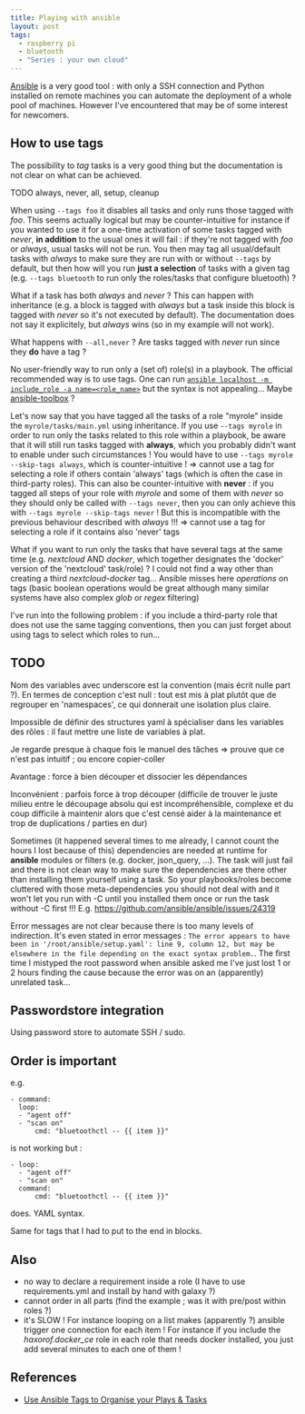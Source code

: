 ```yaml
---
title: Playing with ansible
layout: post
tags:
  - raspberry pi
  - bluetooth
  - "Series : your own cloud"
---
```


[Ansible](https://ansible.com) is a very good tool : with only a SSH connection and Python installed on remote machines you can automate the deployment of a whole pool of machines. However I've encountered that may be of some interest for newcomers.

## How to use tags

The possibility to *tag* tasks is a very good thing but the documentation is not clear on what can be achieved.

TODO always, never, all, setup, cleanup

When using `--tags foo` it disables all tasks and only runs those tagged with *foo*.
This seems actually logical but may be counter-intuitive for instance if you wanted to use it for a one-time activation of some tasks tagged with *never*, **in addition** to the usual ones it will fail : if they're not tagged with *foo* or *always*, usual tasks will not be run.
You then may tag all usual/default tasks with *always* to make sure they are run with or without `--tags` by default, but then how will you run **just a selection** of tasks with a given tag (e.g. `--tags bluetooth` to run only the roles/tasks that configure bluetooth) ?

What if a task has both *always* and *never* ? This can happen with inheritance (e.g. a block is tagged with *always* but a task inside this block is tagged with *never* so it's not executed by default). The documentation does not say it explicitely, but *always* wins (so in my example will not work).

What happens with `--all,never` ? Are tasks tagged with *never* run since they **do** have a tag ?

No user-friendly way to run only a (set of) role(s) in a playbook. The official recommended way is to use tags. One can run [`ansible localhost -m include_role -a name=<role_name>`](https://stackoverflow.com/questions/38350674/ansible-can-i-execute-role-from-command-line) but the syntax is not appealing... Maybe [ansible-toolbox](https://github.com/larsks/ansible-toolbox) ?

Let's now say that you have tagged all the tasks of a role "myrole" inside the `myrole/tasks/main.yml` using inheritance.
If you use `--tags myrole` in order to run only the tasks related to this role within a playbook, be aware that it will still run tasks tagged with **always**, which you probably didn't want to enable under such circumstances ! You would have to use `--tags myrole --skip-tags always`, which is counter-intuitive ! =>  cannot use a tag for selecting a role if others contain 'always' tags (which is often the case in third-party roles).
This can also be counter-intuitive with **never** : if you tagged all steps of your role with *myrole* and some of them with *never* so they should only be called with `--tags never`, then you can only achieve this with `--tags myrole --skip-tags never` ! But this is incompatible with the previous behaviour described with *always* !!! =>  cannot use a tag for selecting a role if it contains also 'never' tags

What if you want to run only the tasks that have several tags at the same time (e.g. *nextcloud* AND *docker*, which together designates the 'docker' version of the 'nextcloud' task/role) ? I could not find a way other than creating a third *nextcloud-docker* tag... Ansible misses here *operations* on tags (basic boolean operations would be great although many similar systems have also complex *glob* or *regex* filtering)

I've run into the following problem : if you include a third-party role that does not use the same tagging conventions, then you can just forget about using tags to select which roles to run...

## TODO

Nom des variables avec underscore est la convention (mais écrit nulle part ?). En termes de conception c'est null : tout est mis à plat plutôt que de regrouper en 'namespaces', ce qui donnerait une isolation plus claire.

Impossible de définir des structures yaml à spécialiser dans les variables des rôles : il faut mettre une liste de variables à plat.

Je regarde presque à chaque fois le manuel des tâches => prouve que ce n'est pas intuitif ; ou encore copier-coller

Avantage : force à bien découper et dissocier les dépendances

Inconvénient : parfois force à trop découper (difficile de trouver le juste milieu entre le découpage absolu qui est incompréhensible, complexe et du coup difficile à maintenir alors que c'est censé aider à la maintenance et trop de duplications / parties en dur)

Sometimes (it happened several times to me already, I cannot count the hours I lost because of this) dependencies are needed at runtime for **ansible** modules or filters (e.g. docker, json_query, ...). The task will just fail and there is not clean way to make sure the dependencies are there other than installing them yourself using a task. So your playbooks/roles become cluttered with those meta-dependencies you should not deal with and it won't let you run with -C until you installed them once or run the task without -C first !!!
E.g. https://github.com/ansible/ansible/issues/24319

Error messages are not clear because there is too many levels of indirection. It's even stated in error messages : `The error appears to have been in '/root/ansible/setup.yaml': line 9, column 12, but may be elsewhere in the file depending on the exact syntax problem.`.
The first time I mistyped the root password when ansible asked me I've just lost 1 or 2 hours finding the cause because the error was on an (apparently) unrelated task...

## Passwordstore integration

Using password store to automate SSH / sudo.

## Order is important

e.g.

    - command:
      loop:
      - "agent off"
      - "scan on"
          cmd: "bluetoothctl -- {{ item }}"

is not working but :

    - loop:
      - "agent off"
      - "scan on"
      command:
          cmd: "bluetoothctl -- {{ item }}"

does. YAML syntax.

Same for tags that I had to put to the end in blocks.

## Also

- no way to declare a requirement inside a role (I have to use requirements.yml and install by hand with galaxy ?)
- cannot order in all parts (find the example ; was it with pre/post within roles ?)
- it's SLOW ! For instance looping on a list makes (apparently ?) ansible trigger one connection for each item ! For instance if you include the *haxorof.docker_ce* role in each role that needs docker installed, you just add several minutes to each one of them !

## References

- [Use Ansible Tags to Organise your Plays & Tasks](http://www.oznetnerd.com/use-ansible-tags-organise-plays-tasks/)
